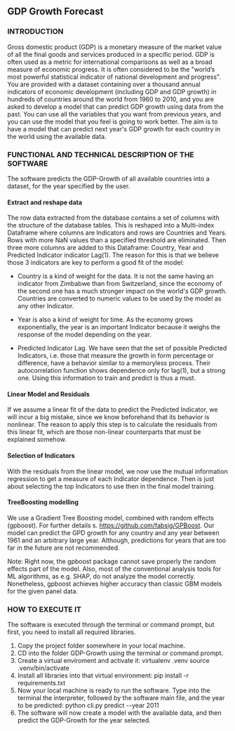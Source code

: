 ## GDP Growth Forecast

### INTRODUCTION

Gross domestic product (GDP) is a monetary measure of the market value
of all the final goods and services produced in a specific period. GDP is
often used as a metric for international comparisons as well as a broad measure
of economic progress. It is often considered to be the "world’s most powerful
statistical indicator of national development and progress".
You are provided with a dataset containing over a thousand annual indicators of economic development (including GDP and GDP growth) in hundreds of
countries around the world from 1960 to 2010, and you are asked to develop a
model that can predict GDP growth using data from the past. You can use all the
variables that you want from previous years, and you can use the model that you
feel is going to work better. The aim is to have a model that can predict next
year's GDP growth for each country in the world using the available data.

### FUNCTIONAL AND TECHNICAL DESCRIPTION OF THE SOFTWARE

The software predicts the GDP-Growth of all available countries into a dataset, for the year specified by the user. 

#### Extract and reshape data

The row data extracted from the database contains a set of columns with the structure of the database tables. This is reshaped into a Multi-index Dataframe where columns are Indicators and rows are Countries and Years. Rows with more NaN values than a specified threshold are eliminated. Then three more columns are added to this Dataframe: Country, Year and Predicted Indicator indicator Lag(1). The reason for this is that we believe those 3 indicators are key to perform a good fit of the model: 
  - Country is a kind of weight for the data. It is not the same having an indicator from Zimbabwe than from Switzerland, since the economy of the second one has a much stronger impact on the world's GDP growth. Countries are converted to numeric values to be used by the model as any other Indicator.
  
  - Year is also a kind of weight for time. As the economy grows exponentially, the year is an important Indicator because it weighs the response of the model depending on the year.  
  
  - Predicted Indicator Lag. We have seen that the set of possible Predicted Indicators, i.e. those that measure the growth in form percentage or difference, have a behavior similar to a memoryless process. Their autocorrelation function shows dependence only for lag(1), but a strong one. Using this information to train and predict is thus a must. 

#### Linear Model and Residuals

If we assume a linear fit of the data to predict the Predicted Indicator, we will incur a big mistake, since we know beforehand that its behavior is nonlinear. The reason to apply this step is to calculate the residuals from this linear fit, which are those non-linear counterparts that must be explained somehow.

#### Selection of Indicators

With the residuals from the linear model, we now use the mutual information regression to get a measure of each Indicator dependence. Then is just about selecting the top Indicators to use then in the final model training. 

#### TreeBoosting modelling

We use a  Gradient Tree Boosting model, combined with random effects (gpboost). For further details s. https://github.com/fabsig/GPBoost.
Our model can predict the GPD growth for any country and any year between 1961 and an arbitrary large year. Although, predictions for years that are too far in the future are not recommended.

Note:
Right now, the gpboost package cannot save properly the random effects part of the model. Also, most of the conventional analysis tools for ML algorithms, as e.g. SHAP, do not analyze the model correctly. Nonetheless, gpboost achieves higher accuracy than classic GBM models for the given panel data.
#### 

### HOW TO EXECUTE IT

The software is executed through the terminal or command prompt, but first, you need to install all required libraries.

1) Copy the project folder somewhere in your local machine.
2) CD into the folder GDP-Growth using the terminal or command prompt. 
3) Create a virtual enviroment and activate it: 
    virtualenv .venv
    source .venv/bin/activate
4) Install all libraries into that virtual environment:
    pip install -r requirements.txt
5) Now your local machine is ready to run the software. Type into the terminal the interpreter, followed by the software main file, and the year to be predicted:
    python cli.py predict --year 2011
6) The software will now create a model with the available data, and then predict the GDP-Growth for the year selected.

